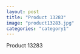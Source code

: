 ```yaml
---
layout: post
title: "Product 13283"
image: "product13283.jpg"
categories: "category1"
---
```

Product 13283
